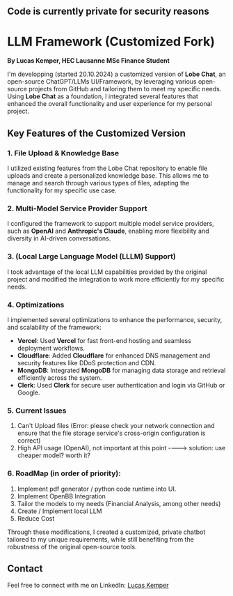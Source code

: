 ## Code is currently private for security reasons
# LLM Framework (Customized Fork)
**By Lucas Kemper, HEC Lausanne MSc Finance Student**

I'm developping  (started 20.10.2024) a customized version of **Lobe Chat**, an open-source ChatGPT/LLMs UI/Framework, by leveraging various open-source projects from GitHub and tailoring them to meet my specific needs. Using **Lobe Chat** as a foundation, I integrated several features that enhanced the overall functionality and user experience for my personal project.

## Key Features of the Customized Version

### 1. File Upload & Knowledge Base 
I utilized existing features from the Lobe Chat repository to enable file uploads and create a personalized knowledge base. This allows me to manage and search through various types of files, adapting the functionality for my specific use case.

### 2. Multi-Model Service Provider Support
I configured the framework to support multiple model service providers, such as **OpenAI** and **Anthropic's Claude**, enabling more flexibility and diversity in AI-driven conversations.

### 3. (Local Large Language Model (LLLM) Support)
I took advantage of the local LLM capabilities provided by the original project and modified the integration to work more efficiently for my specific needs. 

### 4. Optimizations
I implemented several optimizations to enhance the performance, security, and scalability of the framework:
- **Vercel**: Used **Vercel** for fast front-end hosting and seamless deployment workflows.
- **Cloudflare**: Added **Cloudflare** for enhanced DNS management and security features like DDoS protection and CDN.
- **MongoDB**: Integrated **MongoDB** for managing data storage and retrieval efficiently across the system. 
- **Clerk**: Used **Clerk** for secure user authentication and login via GitHub or Google.
 

### 5. Current Issues
1. Can't Upload files (Error: please check your network connection and ensure that the file storage service's cross-origin configuration is correct)
2. High API usage (OpenAI), not important at this point ----> solution: use cheaper model? worth it?


### 6. RoadMap (in order of priority):
1. Implement pdf generator / python code runtime into UI.
2. Implement OpenBB Integration
3. Tailor the models to my needs (Financial Analysis, among other needs)
4. Create / Implement local LLM 
5. Reduce Cost

   
Through these modifications, I created a customized, private chatbot tailored to my unique requirements, while still benefiting from the robustness of the original open-source tools.




## Contact
Feel free to connect with me on LinkedIn: [Lucas Kemper](https://www.linkedin.com/in/lucas-kemper)

